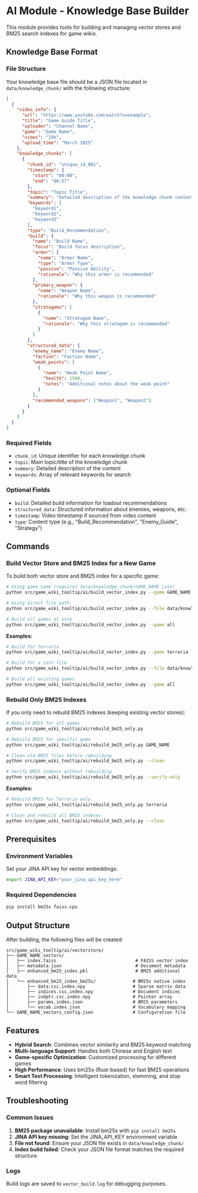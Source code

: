 # AI Module - Knowledge Base Builder

This module provides tools for building and managing vector stores and BM25 search indexes for game wikis.

## Knowledge Base Format

### File Structure
Your knowledge base file should be a JSON file located in `data/knowledge_chunk/` with the following structure:

```json
[
  {
    "video_info": {
      "url": "https://www.youtube.com/watch?v=example",
      "title": "Game Guide Title",
      "uploader": "Channel Name",
      "game": "Game Name",
      "views": "10k",
      "upload_time": "March 2025"
    },
    "knowledge_chunks": [
      {
        "chunk_id": "unique_id_001",
        "timestamp": {
          "start": "00:00",
          "end": "00:57"
        },
        "topic": "Topic Title",
        "summary": "Detailed description of the knowledge chunk content...",
        "keywords": [
          "keyword1",
          "keyword2",
          "keyword3"
        ],
        "type": "Build_Recommendation",
        "build": {
          "name": "Build Name",
          "focus": "Build focus description",
          "armor": {
            "name": "Armor Name",
            "type": "Armor Type",
            "passive": "Passive Ability",
            "rationale": "Why this armor is recommended"
          },
          "primary_weapon": {
            "name": "Weapon Name",
            "rationale": "Why this weapon is recommended"
          },
          "stratagems": [
            {
              "name": "Stratagem Name",
              "rationale": "Why this stratagem is recommended"
            }
          ]
        },
        "structured_data": {
          "enemy_name": "Enemy Name",
          "faction": "Faction Name",
          "weak_points": [
            {
              "name": "Weak Point Name",
              "health": 1500,
              "notes": "Additional notes about the weak point"
            }
          ],
          "recommended_weapons": ["Weapon1", "Weapon2"]
        }
      }
    ]
  }
]
```

### Required Fields
- `chunk_id`: Unique identifier for each knowledge chunk
- `topic`: Main topic/title of the knowledge chunk
- `summary`: Detailed description of the content
- `keywords`: Array of relevant keywords for search

### Optional Fields
- `build`: Detailed build information for loadout recommendations
- `structured_data`: Structured information about enemies, weapons, etc.
- `timestamp`: Video timestamp if sourced from video content
- `type`: Content type (e.g., "Build_Recommendation", "Enemy_Guide", "Strategy")

## Commands

### Build Vector Store and BM25 Index for a New Game

To build both vector store and BM25 index for a specific game:

```bash
# Using game name (requires data/knowledge_chunk/GAME_NAME.json)
python src/game_wiki_tooltip/ai/build_vector_index.py --game GAME_NAME

# Using direct file path
python src/game_wiki_tooltip/ai/build_vector_index.py --file data/knowledge_chunk/GAME_NAME.json

# Build all games at once
python src/game_wiki_tooltip/ai/build_vector_index.py --game all
```

**Examples:**
```bash
# Build for Terraria
python src/game_wiki_tooltip/ai/build_vector_index.py --game terraria

# Build for a test file
python src/game_wiki_tooltip/ai/build_vector_index.py --file data/knowledge_chunk/terraria_test.json --collection-name terraria_test_vectors

# Build all existing games
python src/game_wiki_tooltip/ai/build_vector_index.py --game all
```

### Rebuild Only BM25 Indexes

If you only need to rebuild BM25 indexes (keeping existing vector stores):

```bash
# Rebuild BM25 for all games
python src/game_wiki_tooltip/ai/rebuild_bm25_only.py

# Rebuild BM25 for specific game
python src/game_wiki_tooltip/ai/rebuild_bm25_only.py GAME_NAME

# Clean old BM25 files before rebuilding
python src/game_wiki_tooltip/ai/rebuild_bm25_only.py --clean

# Verify BM25 indexes without rebuilding
python src/game_wiki_tooltip/ai/rebuild_bm25_only.py --verify-only
```

**Examples:**
```bash
# Rebuild BM25 for Terraria only
python src/game_wiki_tooltip/ai/rebuild_bm25_only.py terraria

# Clean and rebuild all BM25 indexes
python src/game_wiki_tooltip/ai/rebuild_bm25_only.py --clean
```

## Prerequisites

### Environment Variables
Set your JINA API key for vector embeddings:
```bash
export JINA_API_KEY="your_jina_api_key_here"
```

### Required Dependencies
```bash
pip install bm25s faiss-cpu
```

## Output Structure

After building, the following files will be created:

```
src/game_wiki_tooltip/ai/vectorstore/
├── GAME_NAME_vectors/
│   ├── index.faiss                              # FAISS vector index
│   ├── metadata.json                            # Document metadata
│   ├── enhanced_bm25_index.pkl                  # BM25 additional data
│   └── enhanced_bm25_index_bm25s/              # BM25s native index
│       ├── data.csc.index.npy                  # Sparse matrix data
│       ├── indices.csc.index.npy               # Document indices
│       ├── indptr.csc.index.npy                # Pointer array
│       ├── params.index.json                   # BM25 parameters
│       └── vocab.index.json                    # Vocabulary mapping
└── GAME_NAME_vectors_config.json               # Configuration file
```

## Features

- **Hybrid Search**: Combines vector similarity and BM25 keyword matching
- **Multi-language Support**: Handles both Chinese and English text
- **Game-specific Optimization**: Customized processing for different games
- **High Performance**: Uses bm25s (Rust-based) for fast BM25 operations
- **Smart Text Processing**: Intelligent tokenization, stemming, and stop word filtering

## Troubleshooting

### Common Issues

1. **BM25 package unavailable**: Install bm25s with `pip install bm25s`
2. **JINA API key missing**: Set the JINA_API_KEY environment variable
3. **File not found**: Ensure your JSON file exists in `data/knowledge_chunk/`
4. **Index build failed**: Check your JSON file format matches the required structure

### Logs
Build logs are saved to `vector_build.log` for debugging purposes. 